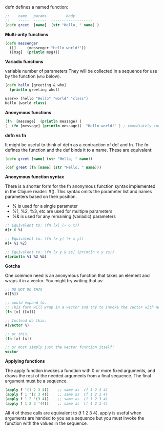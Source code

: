 
defn defines a named function:

```clojure
;;    name   params         body
;;    -----  ------  -------------------
(defn greet  [name]  (str "Hello, " name) )
```

**Multi-arity functions**

```clojure
(defn messenger
  ([]     (messenger "Hello world!"))
  ([msg]  (println msg)))
```

**Variadic functions**

variable number of parameters 
They will be collected in a sequence for use by the function (`who` below).

```clojure
(defn hello [greeting & who]
  (println greeting who))

user=> (hello "Hello" "world" "class")
Hello (world class)
```

**Anonymous functions**

```clojure
(fn  [message]  (println message) )
(  (fn [message] (println message))  "Hello world!" ) ; immediately invoke it
```

**defn vs fn**

It might be useful to think of defn as a contraction of def and fn. The fn
defines the function and the def binds it to a name. These are equivalent:

```clojure
(defn greet [name] (str "Hello, " name))

(def greet (fn [name] (str "Hello, " name)))
```

**Anonymous function syntax**

There is a shorter form for the fn anonymous function syntax implemented in the
Clojure reader: #(). This syntax omits the parameter list and names parameters
based on their position.

- % is used for a single parameter
- %1, %2, %3, etc are used for multiple parameters
- %& is used for any remaining (variadic) parameters

```clojure
;; Equivalent to: (fn [x] (+ 6 x))
#(+ 6 %)

;; Equivalent to: (fn [x y] (+ x y))
#(+ %1 %2)

;; Equivalent to: (fn [x y & zs] (println x y zs))
#(println %1 %2 %&)
```

**Gotcha**

One common need is an anonymous function that takes an element and wraps it in a vector. You might try writing that as:

```clojure
;; DO NOT DO THIS
#([%])

;; would expand to. 
;; This form will wrap in a vector and try to invoke the vector with no arguments (the extra pair of parentheses).
(fn [x] ([x]))

;; Instead do this:
#(vector %)

;; or this:
(fn [x] [x])

;; or most simply just the vector function itself:
vector
```

**Applying functions**

The apply function invokes a function with 0 or more fixed arguments, and draws
the rest of the needed arguments from a final sequence. The final argument must
be a sequence.

```clojure
(apply f '(1 2 3 4))    ;; same as  (f 1 2 3 4)
(apply f 1 '(2 3 4))    ;; same as  (f 1 2 3 4)
(apply f 1 2 '(3 4))    ;; same as  (f 1 2 3 4)
(apply f 1 2 3 '(4))    ;; same as  (f 1 2 3 4)
```

All 4 of these calls are equivalent to (f 1 2 3 4). apply is useful when
arguments are handed to you as a sequence but you must invoke the function with
the values in the sequence.
